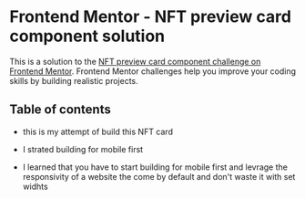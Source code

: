 # Frontend Mentor - NFT preview card component solution

This is a solution to the [NFT preview card component challenge on Frontend Mentor](https://www.frontendmentor.io/challenges/nft-preview-card-component-SbdUL_w0U). Frontend Mentor challenges help you improve your coding skills by building realistic projects. 

## Table of contents

- this is my attempt of build this NFT card 

- I strated building for mobile first 

- I learned that you have to start building for mobile first and levrage the responsivity of a website the come by default and don't waste it with set widhts 


